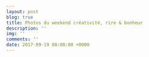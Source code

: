 ```yaml
---
layout: post
blog: true
title: Photos du weekend créativité, rire & bonheur
description: ''
img: ''
comments: ''
date: 2017-09-19 00:00:00 +0000
---
```

